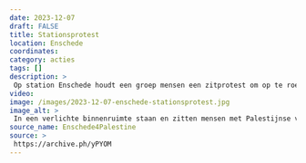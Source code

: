 ```yaml
---
date: 2023-12-07
draft: FALSE
title: Stationsprotest
location: Enschede
coordinates: 
category: acties
tags: []
description: > 
 Op station Enschede houdt een groep mensen een zitprotest om op te roepen voor een vrij Palestina.
video: 
image: /images/2023-12-07-enschede-stationsprotest.jpg
image_alt: > 
 In een verlichte binnenruimte staan en zitten mensen met Palestijnse vlaggen langs een gevel. Verschillende mensen maken met hun vingers het 'V'-symbool voor overwinning. Sommigen hebben borden waarop staat (in het Engels) 'Staakt-het-vuren nu' en 'Palestina zal vrij zijn'. In de achtergrond wordt door verschillende mensen een spandoek met de titel (in het Engels) 'Zij hebben namen. Zij hadden dromen' opgehouden. Op het spandoek staan namen van personen die door de zionistische bezetter vermoord zijn.
source_name: Enschede4Palestine
source: > 
 https://archive.ph/yPYOM
---
```

